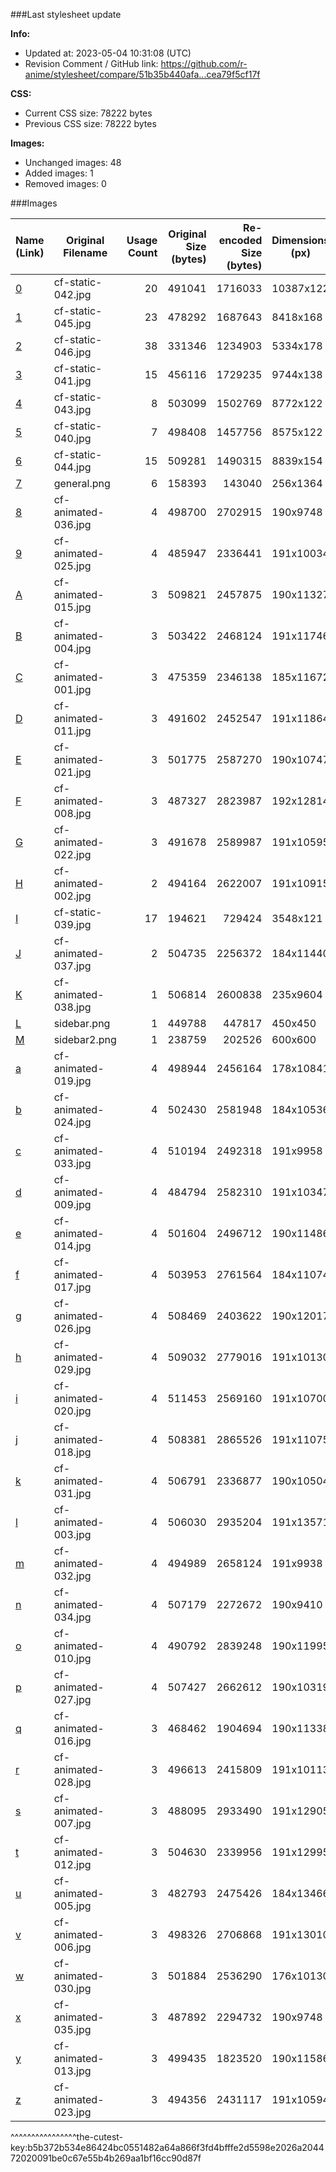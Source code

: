 ###Last stylesheet update

[](#delighted)

**Info:**

- Updated at: 2023-05-04 10:31:08 (UTC)
- Revision Comment / GitHub link: https://github.com/r-anime/stylesheet/compare/51b35b440afa...cea79f5cf17f

**CSS:**

- Current CSS size: 78222 bytes
- Previous CSS size: 78222 bytes

**Images:**

- Unchanged images: 48
- Added images: 1
- Removed images: 0

###Images

Name (Link)|Original Filename|Usage Count|Original Size (bytes)|Re-encoded Size (bytes)|Dimensions (px)|MD5
-|-|-:|-:|-:|-|-
[0](https://b.thumbs.redditmedia.com/MMndW05DRd7dpmRvd048_TxMuxvLate2qNiX2W2FzNs.png)|cf-static-042.jpg|20|491041|1716033|10387x122|b8b1f6b8493015a36757a8ed197f0f5f
[1](https://b.thumbs.redditmedia.com/Hz530AmZXneDYNRnbnoFkErRvpAlm9vOYCtAdHIJIKE.png)|cf-static-045.jpg|23|478292|1687643|8418x168|ef71768eaba24b84cac4e3dc4fac1f02
[2](https://b.thumbs.redditmedia.com/id5FCi_VnRBIVH5l5OTkzWgXTIiZF0gUuz-AIHUW7LA.png)|cf-static-046.jpg|38|331346|1234903|5334x178|10ad2951e313b720a938fe6375181916
[3](https://b.thumbs.redditmedia.com/wCZwyXBdQU32UmCEiA0KYs0AN7quKYsFX90Dvl6y0yE.png)|cf-static-041.jpg|15|456116|1729235|9744x138|5e65c4992f9b13604d390cbd3086ebea
[4](https://b.thumbs.redditmedia.com/RrBRJIphVjeTLan8Q3MgcYAUe_jM6sK0dnG3-QiQUFo.png)|cf-static-043.jpg|8|503099|1502769|8772x122|27ec3a27d9c0e3cc8a7b57ff612ce309
[5](https://b.thumbs.redditmedia.com/uY9W97DNZd5UX_YoMlF30kEgtgulBalMfAyWMvwT0yc.png)|cf-static-040.jpg|7|498408|1457756|8575x122|302a82f58f924408ef372e815659b2c5
[6](https://a.thumbs.redditmedia.com/jf95JYA2EaKuHVGFqTfzc4UAp_5mJspPFL_bhBZmDG8.png)|cf-static-044.jpg|15|509281|1490315|8839x154|31b2546b05068f117c3170a289576249
[7](https://b.thumbs.redditmedia.com/vpatsQJt06o-lyT-GoYLRAFhkfUYbMz6sxpzfEYtBBw.png)|general.png|6|158393|143040|256x1364|a2628fdec8cad9973a7fdfe597d97393
[8](https://a.thumbs.redditmedia.com/Wec5MRTkLVjhzfBZ5ChzRIHD52Ckm0rTHsZHo7FnOw4.png)|cf-animated-036.jpg|4|498700|2702915|190x9748|d6bdea195b6918413c6ebdfc48b0a68c
[9](https://b.thumbs.redditmedia.com/z_twlKqdpD5DwCoV6cMwCbpd152czIIgJXF6UOHkAKc.png)|cf-animated-025.jpg|4|485947|2336441|191x10034|e0cda1d45908cdb6e1e954d32abf1eae
[A](https://b.thumbs.redditmedia.com/NLUpa2PLPFsH2Exj7YKYyJ4NzZfyCl21FRb_J3tZPLw.png)|cf-animated-015.jpg|3|509821|2457875|190x11327|f26b671439878229c748a6842c9d1cff
[B](https://b.thumbs.redditmedia.com/um2IxcWOnHG8R9F0R-mAM-IEba8NwwSU4HjCa8d66gI.png)|cf-animated-004.jpg|3|503422|2468124|191x11746|86bde3fd99a2cddc24027ca577e30a78
[C](https://b.thumbs.redditmedia.com/-Zzo3Mo1j8EGZTVLRVeFpv6ttHcchGWTPc2ucZnAY7o.png)|cf-animated-001.jpg|3|475359|2346138|185x11672|90e8af53b4fce50ba05857489dccf6a1
[D](https://b.thumbs.redditmedia.com/HVjoFGJhPTW43CNF3pbJMzuXpQjPSZX4-p9_DT9_Nhw.png)|cf-animated-011.jpg|3|491602|2452547|191x11864|f4c67952cdba09ed347ad435e2a14418
[E](https://b.thumbs.redditmedia.com/6NNDNvwwQPTYpnfOpJfaXa-JAvvkhM3uk9OdoMbXbMM.png)|cf-animated-021.jpg|3|501775|2587270|190x10747|9647ebc50992a9ed31aeb6cfc82adece
[F](https://b.thumbs.redditmedia.com/Pn64MB6_mvGvb4FsoROA8CnMWNbPWhpvi34VYEwSSJo.png)|cf-animated-008.jpg|3|487327|2823987|192x12814|d034ccaf238bc2365628c15f26def485
[G](https://b.thumbs.redditmedia.com/TxozYoyDs5bu4PyB-t13WXrPmfEjRc5M9ftaZB1DtRU.png)|cf-animated-022.jpg|3|491678|2589987|191x10595|78acb7d9c1f4d817559e106238ad4b9b
[H](https://b.thumbs.redditmedia.com/-b5Rfa_4gBiH5q5uJ0t833RJE4WjIgmlgW0W5_-gJVk.png)|cf-animated-002.jpg|2|494164|2622007|191x10915|bbb1aa4c28244fd8a7d9dba529b0a184
[I](https://b.thumbs.redditmedia.com/8KvmfiNUpIxyxYl1FRZQOKXyfM3UY94Pqb84XTzD2_k.png)|cf-static-039.jpg|17|194621|729424|3548x121|c8ac3839ff41d40f66f96cfe962eb5c5
[J](https://b.thumbs.redditmedia.com/ChXq77n5iaRVJuhCgg0nW_O2nnX1nouZwcf0Hcr0VgY.png)|cf-animated-037.jpg|2|504735|2256372|184x11440|af95b652135492b94d3a370b4ad8a143
[K](https://b.thumbs.redditmedia.com/m-MEXIHVEz5Cqvho8jQKp8VpjnOzFd367QJVIgKxHco.png)|cf-animated-038.jpg|1|506814|2600838|235x9604|4ada8a8e2dab37058508bbb1dc1999e0
[L](https://b.thumbs.redditmedia.com/fcHeXtwYooGdtp9JbGI6sZYYnd7LrHiNM7CS-1lVkUs.png)|sidebar.png|1|449788|447817|450x450|a167bb10bc1cf348ee9f1b7f8f11dede
[M](https://b.thumbs.redditmedia.com/wB1URZBdZA_-g62JYoTl7msDdw0V5myrcllK7gvqHTQ.png)|sidebar2.png|1|238759|202526|600x600|addf00a58ce039c6b2c1e720d8c30ae0
[a](https://b.thumbs.redditmedia.com/9uBWCJUnM6ynuLe01FM7p44TyzJcKox9DDVTELAQrYE.png)|cf-animated-019.jpg|4|498944|2456164|178x10841|98d18c849ad29601f9cf21702d67c108
[b](https://a.thumbs.redditmedia.com/vrROiKcYpxVXaGkhj28HmE7spY1Vju7ps6S4kMMv8Q0.png)|cf-animated-024.jpg|4|502430|2581948|184x10536|6d9904c0c28ee7233fef07bb717afe81
[c](https://b.thumbs.redditmedia.com/M4eNv9mss0FFRkpkx-wTAlxShfyvN-nP8yrb4_3MlfQ.png)|cf-animated-033.jpg|4|510194|2492318|191x9958|580eb67738eae6045172f9772cd15c9b
[d](https://b.thumbs.redditmedia.com/ofQExDpdcsrLbnrEobA3XahJO8bsxv6_A-SoJDxqtmc.png)|cf-animated-009.jpg|4|484794|2582310|191x10347|5f3690c2f7cc024333798037404d38e0
[e](https://b.thumbs.redditmedia.com/R0-nw7wMX9foH4Rna7cbO_eGDh3-y0iAPmRW79FMZBQ.png)|cf-animated-014.jpg|4|501604|2496712|190x11486|381be6bd3b0546788449fd9d388b876e
[f](https://b.thumbs.redditmedia.com/K0dVmgZxt5j9UUTlRqLO4QUIWu2ZNyAd73QHti1D04s.png)|cf-animated-017.jpg|4|503953|2761564|184x11074|5fcbe489c9956ad78030d3e51682a981
[g](https://b.thumbs.redditmedia.com/-S3ZyKWK8jpBaKKZSBfzPguu_fxgBOezmLR4d9IuyPw.png)|cf-animated-026.jpg|4|508469|2403622|190x12017|2bcf170f7d3090dd850d86582e993f5d
[h](https://b.thumbs.redditmedia.com/zOIsvmKKGxzp9pCjk9vsQM04_ClBMJomF5G25vVqkso.png)|cf-animated-029.jpg|4|509032|2779016|191x10130|ee66f556f5981ea1da89e413a420bda2
[i](https://b.thumbs.redditmedia.com/BW8RLAZRMXYaGg48zzxwEHRjG0xg6TADyaW-a70cbeM.png)|cf-animated-020.jpg|4|511453|2569160|191x10700|0feb32c3be7c734053723e1a1df3da16
[j](https://b.thumbs.redditmedia.com/Sngub0Wl2tdOEwVmKHo42WomaMJFW0sjm3ZD_D6INUs.png)|cf-animated-018.jpg|4|508381|2865526|191x11075|fb634e02d8ae7a5815f6a216f9f706a4
[k](https://b.thumbs.redditmedia.com/CsJwB4RY3AJD9u5xpo0Nt1IQIbyq6K2A-2TM4_cdTao.png)|cf-animated-031.jpg|4|506791|2336877|190x10504|2b1b9258241990bfb780d3b80e69b5f5
[l](https://b.thumbs.redditmedia.com/xhn1OPBSbzcFGwoASmLOGzzBKZW5zK1-H2FBkq4uqKo.png)|cf-animated-003.jpg|4|506030|2935204|191x13571|95ee720ce24d0eb9cee2246325db94cb
[m](https://b.thumbs.redditmedia.com/qQaq4jASj1r-dQ7nVIB-cAp6H_55aLeAwWDAqsvsJXk.png)|cf-animated-032.jpg|4|494989|2658124|191x9938|16645227b9df0737277113f85ed90039
[n](https://a.thumbs.redditmedia.com/Aj9itXyVQn5HNcJgrD9yJliUkoAJMLuxRIeBTVLd444.png)|cf-animated-034.jpg|4|507179|2272672|190x9410|8a0570dd17162d42ce02ffd2a3b1deb8
[o](https://a.thumbs.redditmedia.com/VJcZtWpqmE5vgDMhfcgNa2ILs_3729_p_5vdZoMysh8.png)|cf-animated-010.jpg|4|490792|2839248|190x11995|4932a86b84dd0cf9da89ccfcee48199c
[p](https://b.thumbs.redditmedia.com/Kt3o_r_ctclWsrWsynBIOz-bddyI0o09WAQYD-K_n7c.png)|cf-animated-027.jpg|4|507427|2662612|190x10319|ad7806838a7ba0924a1e8d3ecaa24933
[q](https://b.thumbs.redditmedia.com/6yvHeuxh6juHCH16DbkEjJ0cVBckzHnFL5djNu4wXjE.png)|cf-animated-016.jpg|3|468462|1904694|190x11338|135e6230e5edbe4d49a97beab9b2edba
[r](https://b.thumbs.redditmedia.com/hH8afMAFR0XFEU1B-ehidRmt-Nkzua03dRBmm85ovso.png)|cf-animated-028.jpg|3|496613|2415809|191x10113|dfc16025d944dd1e816f403cd15d6e48
[s](https://b.thumbs.redditmedia.com/2uM7TEUBa7Y8Z8pUaLp8a6rwPGEuKC0tEBwgAN5Hkcg.png)|cf-animated-007.jpg|3|488095|2933490|191x12905|06a4188ea3f33d5f711003aa2663e7a7
[t](https://b.thumbs.redditmedia.com/P5kCpaGunPVWLwTe6Mt1YuV4RVZZ8k_b8ybYBnLI4DY.png)|cf-animated-012.jpg|3|504630|2339956|191x12995|11a24859a0b442755682706e0db95f21
[u](https://a.thumbs.redditmedia.com/9Ya0FUDb2m-lzPRJaL8O5IrL9-N_EFAiGl-Kr-_Mxf0.png)|cf-animated-005.jpg|3|482793|2475426|184x13466|89fa96ef7d6646e9f88a3d5d4c0dbbfe
[v](https://b.thumbs.redditmedia.com/3SCEcae-wxslQysAsgcuU4uNNjOtyeVpyA35fYmlpUs.png)|cf-animated-006.jpg|3|498326|2706868|191x13010|9631e1d62ed0eac41bf38dfb7f240b40
[w](https://a.thumbs.redditmedia.com/5BRU0nksRZcMQEAY01kj9JYPwpH-VI-IOuzYU9ax1D0.png)|cf-animated-030.jpg|3|501884|2536290|176x10130|2ecb74ae13220332f83ac54dc011b083
[x](https://b.thumbs.redditmedia.com/PAgLCx0nz70MIVoWRmA0j6hye3jeMIsWXyecNhGKqQc.png)|cf-animated-035.jpg|3|487892|2294732|190x9748|50f019144654a65c29e2a0f2ac430557
[y](https://b.thumbs.redditmedia.com/Jlw-RsdoxZ0vxZ86HqdrlpZ1C-s78sgPRiHmGmqE9mw.png)|cf-animated-013.jpg|3|499435|1823520|190x11586|b7152efd8b5c40447997da13c7b58747
[z](https://b.thumbs.redditmedia.com/FhbF8qaJwfW9tkXSr1Jfc5GmY5lUrF2DwEj4RAyMxKM.png)|cf-animated-023.jpg|3|494356|2431117|191x10594|54adc4db433c0d7b574418ae36ecfe19

^^^^^^^^^^^^^^^^the-cutest-key:b5b372b534e86424bc0551482a64a866f3fd4bfffe2d5598e2026a204472020091be0c67e55b4b269aa1bf16cc90d87f